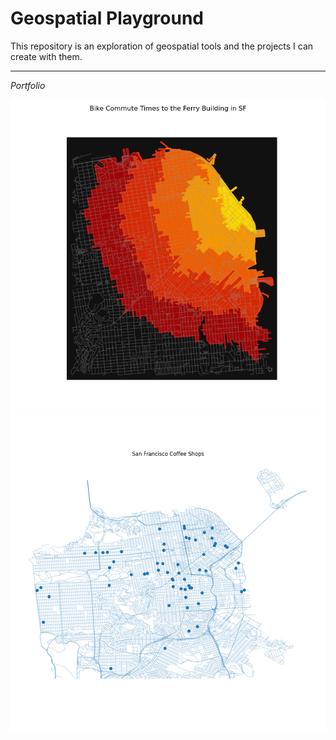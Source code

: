 # Geospatial Playground 

This repository is an exploration of geospatial tools and the projects I can create with them.

---
*Portfolio*

![Bike Commute Map](BikeCommute/third.png)
![SF Coffee Shops](CoffeeShops/sf_coffee.png)
